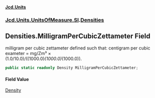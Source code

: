 #### [Jcd.Units](index.md 'index')
### [Jcd.Units.UnitsOfMeasure.SI](Jcd.Units.UnitsOfMeasure.SI.md 'Jcd.Units.UnitsOfMeasure.SI').[Densities](Densities.md 'Jcd.Units.UnitsOfMeasure.SI.Densities')

## Densities.MilligramPerCubicZettameter Field

milligram per cubic zettameter defined such that: centigram per cubic exameter = mg/Zm³ ×  
(1.0/10.0)/((1000.0)*(1000.0)*(1000.0)).

```csharp
public static readonly Density MilligramPerCubicZettameter;
```

#### Field Value
[Density](Density.md 'Jcd.Units.UnitTypes.Density')